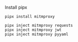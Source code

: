 Install pipx

```
pipx install mitmproxy
```

```
pipx inject mitmproxy requests
pipx inject mitmproxy jwt
pipx inject mitmproxy pyyaml
```
